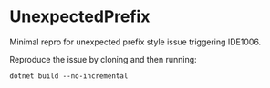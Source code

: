 # UnexpectedPrefix
Minimal repro for unexpected prefix style issue triggering IDE1006.

Reproduce the issue by cloning and then running:

```
dotnet build --no-incremental
```
